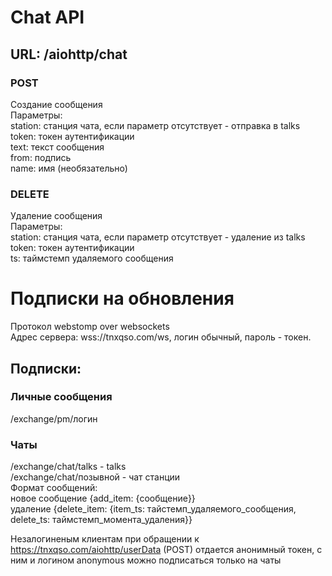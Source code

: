# Chat API

## URL: /aiohttp/chat
### POST
Создание сообщения\
Параметры:\
station: станция чата, если параметр отсутствует - отправка в talks\
token: токен аутентификации\
text: текст сообщения\
from: подпись\
name: имя (необязательно)

### DELETE
Удаление сообщения\
Параметры:\
station: станция чата, если параметр отсутствует - удаление из talks\
token: токен аутентификации\
ts: таймстемп удаляемого сообщения

# Подписки на обновления
Протокол webstomp over websockets\
Адрес сервера: wss://tnxqso.com/ws, логин обычный, пароль - токен. 
## Подписки:
### Личные сообщения
/exchange/pm/логин 
### Чаты
/exchange/chat/talks - talks\
/exchange/chat/позывной - чат станции\
Формат сообщений: \
новое сообщение {add_item: {сообщение}} \
удаление {delete_item: {item_ts: тайстемп_удаляемого_сообщения, delete_ts: таймстемп_момента_удаления}} 

Незалогиненым клиентам при обращении к https://tnxqso.com/aiohttp/userData (POST) отдается анонимный токен, с ним и логином anonymous можно подписаться только на чаты

